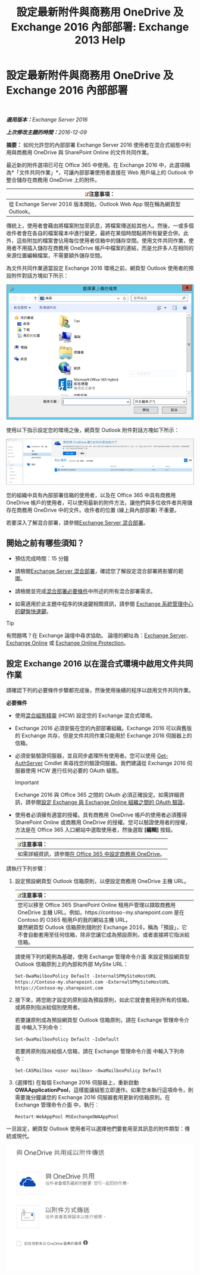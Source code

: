 ﻿---
title: '設定最新附件與商務用 OneDrive 及 Exchange 2016 內部部署: Exchange 2013 Help'
TOCTitle: 設定最新附件與商務用 OneDrive 及 Exchange 2016 內部部署
ms:assetid: 799518aa-7cfe-4708-92ee-98057ff168f5
ms:mtpsurl: https://technet.microsoft.com/zh-tw/library/Mt589761(v=EXCHG.150)
ms:contentKeyID: 70318164
ms.date: 01/11/2018
mtps_version: v=EXCHG.150
ms.translationtype: HT
---

# 設定最新附件與商務用 OneDrive 及 Exchange 2016 內部部署

 

_<strong>適用版本：</strong>Exchange Server 2016_

_<strong>上次修改主題的時間：</strong>2016-12-09_

**摘要：** 如何允許您的內部部署 Exchange Server 2016 使用者在混合式組態中利用與商務用 OneDrive 與 SharePoint Online 的文件共同作業。

最近新的附件選項已可在 Office 365 中使用。在 Exchange 2016 中，此選項稱為*「文件共同作業」*，可讓內部部署使用者直接在 Web 用戶端上的 Outlook 中整合儲存在商務用 OneDrive 上的附件。

<table>
<thead>
<tr class="header">
<th><img src="images/JJ150559.note(EXCHG.150).gif" title="注意事項" alt="注意事項" />注意事項：</th>
</tr>
</thead>
<tbody>
<tr class="odd">
<td>從 Exchange Server 2016 版本開始，Outlook Web App 現在稱為網頁型 Outlook。</td>
</tr>
</tbody>
</table>


傳統上，使用者會藉由將檔案附加至訊息，將檔案傳送給其他人。然後，一或多個收件者會在各自的檔案複本中進行變更，最終在某個時間點將所有變更合併。此外，這些附加的檔案會佔用每位使用者信箱中的儲存空間。使用文件共同作業，使用者不用插入儲存在商務用 OneDrive 帳戶中檔案的連結，而是允許多人在相同的來源位置編輯檔案，不需要額外儲存空間。

為文件共同作業適當設定 Exchange 2016 環境之前，網頁型 Outlook 使用者的預設附件對話方塊如下所示：

![傳統附件對話方塊](images/Mt589761.f8c74d70-42f9-48c6-b263-ce6cef8591a8(EXCHG.150).png "傳統附件對話方塊")

使用以下指示設定您的環境之後，網頁型 Outlook 附件對話方塊如下所示：

![已啟用現代附件的附件對話方塊](images/Mt589761.89eeae65-ce3a-4c47-b57e-db734a1de95b(EXCHG.150).png "已啟用現代附件的附件對話方塊")

您的組織中具有內部部署信箱的使用者，以及在 Office 365 中具有商務用 OneDrive 帳戶的使用者，可以使用最新的附件方法，讓他們與多位收件者共用儲存在商務用 OneDrive 中的文件。收件者的位置 (線上與內部部署) 不重要。

若要深入了解混合部署，請參閱[Exchange Server 混合部署](exchange-server-hybrid-deployments-exchange-2013-help.md)。

## 開始之前有哪些須知？

  - 預估完成時間：15 分鐘

  - 請檢閱[Exchange Server 混合部署](exchange-server-hybrid-deployments-exchange-2013-help.md)，確認您了解設定混合部署將影響的範圍。

  - 請檢閱並完成[混合部署必要條件](hybrid-deployment-prerequisites-exchange-2013-help.md)中所述的所有混合部署需求。

  - 如需適用於此主題中程序的快速鍵相關資訊，請參閱 [Exchange 系統管理中心的鍵盤快速鍵](https://technet.microsoft.com/zh-tw/library/jj150484\(v=exchg.150\))。

> [!TIP]
> 有問題嗎？在 Exchange 論壇中尋求協助。 論壇的網址為：<a href="https://go.microsoft.com/fwlink/p/?linkid=60612">Exchange Server</a>、 <a href="https://go.microsoft.com/fwlink/p/?linkid=267542">Exchange Online</a> 或 <a href="https://go.microsoft.com/fwlink/p/?linkid=285351">Exchange Online Protection</a>。


## 設定 Exchange 2016 以在混合式環境中啟用文件共同作業

請確認下列的必要條件步驟都完成後，然後使用後續的程序以啟用文件共同作業。

**必要條件**

  - 使用[混合組態精靈](hybrid-configuration-wizard-exchange-2013-help.md) (HCW) 設定您的 Exchange 混合式環境。

  - Exchange 2016 必須安裝在您的內部部署組織。Exchange 2016 可以與舊版的 Exchange 共存，但是文件共同作業只能用於 Exchange 2016 伺服器上的信箱。

  - 必須安裝驗證伺服器，並且同步處理所有使用者。您可以使用 [Get-AuthServer](https://technet.microsoft.com/zh-tw/library/jj218613\(v=exchg.150\)) Cmdlet 來尋找您的驗證伺服器。我們建議從 Exchange 2016 伺服器使用 HCW 進行任何必要的 OAuth 組態。
    
    > [!IMPORTANT]
    > Exchange 2016 與 Office 365 之間的 OAuth 必須正確設定。如需詳細資訊，請參閱<a href="https://technet.microsoft.com/zh-tw/library/dn594521(v=exchg.150)">設定 Exchange 與 Exchange Online 組織之間的 OAuth 驗證</a>。


  - 使用者必須擁有適當的授權。具有商務用 OneDrive 帳戶的使用者必須獲得 SharePoint Online 或商務用 OneDrive 的授權。您可以驗證使用者的授權，方法是在 Office 365 入口網站中選取使用者，然後選取 **\[編輯\]** 按鈕。
    
    <table>
    <thead>
    <tr class="header">
    <th><img src="images/JJ150559.note(EXCHG.150).gif" title="注意事項" alt="注意事項" />注意事項：</th>
    </tr>
    </thead>
    <tbody>
    <tr class="odd">
    <td>如需詳細資訊，請參閱<a href="http://go.microsoft.com/fwlink/p/?linkid=627455">在 Office 365 中設定商務用 OneDrive</a>。</td>
    </tr>
    </tbody>
    </table>


請執行下列步驟：

1.  設定預設網頁型 Outlook 信箱原則，以便設定商務用 OneDrive 主機 URL。
    
    <table>
    <thead>
    <tr class="header">
    <th><img src="images/JJ150559.note(EXCHG.150).gif" title="注意事項" alt="注意事項" />注意事項：</th>
    </tr>
    </thead>
    <tbody>
    <tr class="odd">
    <td>您可以移至 Office 365 SharePoint Online 租用戶管理以擷取商務用 OneDrive 主機 URL。例如，https://contoso-my.sharepoint.com 是在 Contoso 的 O365 租用戶的我的網站主機 URL。<br />
    雖然網頁型 Outlook 信箱原則隨附於 Exchange 2016，稱為「預設」，它不會自動套用至任何信箱，除非您讓它成為預設原則，或者直接將它指派給信箱。</td>
    </tr>
    </tbody>
    </table>
    
    請使用下列的範例為基礎，使用 Exchange 管理命令介面 來設定預設網頁型 Outlook 信箱原則上的內部和外部 MySite URL：
    
        Set-OwaMailboxPolicy Default -InternalSPMySiteHostURL https://Contoso-my.sharepoint.com -ExternalSPMySiteHostURL https://Contoso-my.sharepoint.com

2.  接下來，將您剛才設定的原則設為預設原則，如此它就會套用到所有的信箱，或將原則指派給個別使用者。
    
    若要讓原則成為預設網頁型 Outlook 信箱原則，請在 Exchange 管理命令介面 中輸入下列命令：
    
        Set-OwaMailboxPolicy Default -IsDefault 
    
    若要將原則指派給個人信箱，請在 Exchange 管理命令介面 中輸入下列命令：
    
        Set-CASMailbox <user mailbox> -OwaMailboxPolicy Default

3.  (選擇性) 在每個 Exchange 2016 伺服器上，重新啟動 **OWAApplicationPool**，這樣能讓組態立即運作。如果您未執行這項命令，則需要幾分鐘讓您的 Exchange 2016 伺服器套用更新的信箱原則。在 Exchange 管理命令介面 中，執行︰
    
        Restart-WebAppPool MSExchangeOWAAppPool

一旦設定，網頁型 Outlook 使用者可以選擇他們要套用至其訊息的附件類型：傳統或現代。

![附件選項對話方塊、與 OneDrive 共用或以附件傳送](images/Mt589761.7d2f27c2-3638-479a-a577-029ac61e7d95(EXCHG.150).png "附件選項對話方塊、與 OneDrive 共用或以附件傳送")

